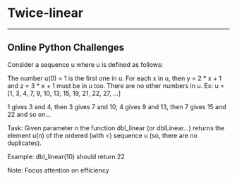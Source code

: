# Twice-linear
---------------------------------------------
Online Python Challenges
---------------------------------------------


Consider a sequence u where u is defined as follows:

The number u(0) = 1 is the first one in u.
For each x in u, then y = 2 * x + 1 and z = 3 * x + 1 must be in u too.
There are no other numbers in u.
Ex: u = [1, 3, 4, 7, 9, 10, 13, 15, 19, 21, 22, 27, ...]

1 gives 3 and 4, then 3 gives 7 and 10, 4 gives 9 and 13, then 7 gives 15 and 22 and so on...

Task:
Given parameter n the function dbl_linear (or dblLinear...) returns the element u(n) of the ordered (with <) sequence u (so, there are no duplicates).

Example:
dbl_linear(10) should return 22

Note:
Focus attention on efficiency


